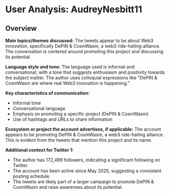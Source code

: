 # User Analysis: AudreyNesbitt11

## Overview

**Main topics/themes discussed:**
The tweets appear to be about Web3 innovation, specifically DePIN & CosmWasm, a web3 ride-hailing alliance. The conversation is centered around promoting this project and discussing its potential.

**Language style and tone:**
The language used is informal and conversational, with a tone that suggests enthusiasm and positivity towards the subject matter. The author uses colloquial expressions like "DePIN & CosmWasm are where real Web3 innovation is happening."

**Key characteristics of communication:**

* Informal tone
* Conversational language
* Emphasis on promoting a specific project (DePIN & CosmWasm)
* Use of hashtags and URLs to share information

**Ecosystem or project the account advertises, if applicable:**
The account appears to be promoting DePIN & CosmWasm, a web3 ride-hailing alliance. This is evident from the tweets that mention this project and its name.

**Additional context for Twitter 1:**

* The author has 172,499 followers, indicating a significant following on Twitter.
* The account has been active since May 2025, suggesting a consistent posting schedule.
* The tweets are likely part of a larger campaign to promote DePIN & CosmWasm and raise awareness about its potential.